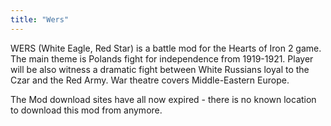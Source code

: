 ```yaml
---
title: "Wers"
---
```


WERS (White Eagle, Red Star) is a battle mod for the Hearts of Iron 2
game. The main theme is Polands fight for independence from 1919-1921.
Player will be also witness a dramatic fight between White Russians
loyal to the Czar and the Red Army. War theatre covers Middle-Eastern
Europe.

The Mod download sites have all now expired - there is no known location
to download this mod from anymore.
